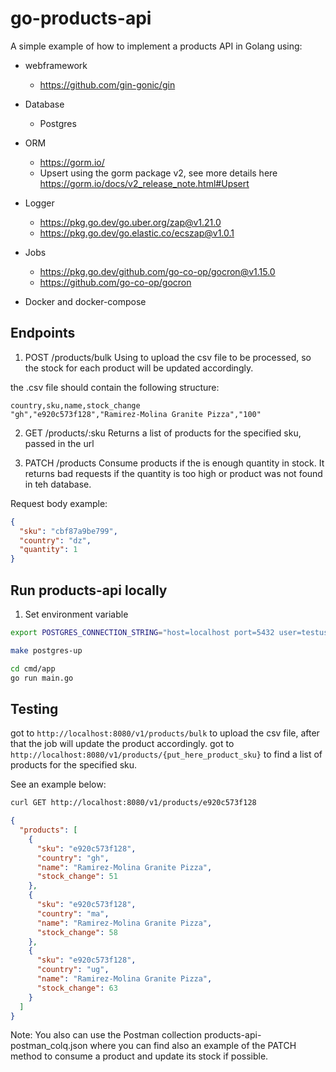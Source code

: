 # go-products-api

A simple example of how to implement a products API in Golang using:

- webframework
  - https://github.com/gin-gonic/gin
- Database
  - Postgres
- ORM
  - https://gorm.io/
  - Upsert using the gorm package v2, see more details here https://gorm.io/docs/v2_release_note.html#Upsert
- Logger

  - https://pkg.go.dev/go.uber.org/zap@v1.21.0
  - https://pkg.go.dev/go.elastic.co/ecszap@v1.0.1

- Jobs
  - https://pkg.go.dev/github.com/go-co-op/gocron@v1.15.0
  - https://github.com/go-co-op/gocron
- Docker and docker-compose

## Endpoints

1. POST /products/bulk
   Using to upload the csv file to be processed, so the stock for each product will be updated accordingly.

the .csv file should contain the following structure:

```csv
country,sku,name,stock_change
"gh","e920c573f128","Ramirez-Molina Granite Pizza","100"
```

2. GET /products/:sku
   Returns a list of products for the specified sku, passed in the url

3. PATCH /products
   Consume products if the is enough quantity in stock. It returns bad requests if the quantity is too high or product was not found in teh database.

Request body example:

```json
{
  "sku": "cbf87a9be799",
  "country": "dz",
  "quantity": 1
}
```

## Run products-api locally

1. Set environment variable

```bash
export POSTGRES_CONNECTION_STRING="host=localhost port=5432 user=testuser dbname=productsdb password=123456 sslmode=disable"
```

```bash
make postgres-up
```

```bash
cd cmd/app
go run main.go
```

## Testing

got to `http://localhost:8080/v1/products/bulk` to upload the csv file, after that the job will update the product accordingly.
got to `http://localhost:8080/v1/products/{put_here_product_sku}` to find a list of products for the specified sku.

See an example below:

```bash
curl GET http://localhost:8080/v1/products/e920c573f128
```

```json
{
  "products": [
    {
      "sku": "e920c573f128",
      "country": "gh",
      "name": "Ramirez-Molina Granite Pizza",
      "stock_change": 51
    },
    {
      "sku": "e920c573f128",
      "country": "ma",
      "name": "Ramirez-Molina Granite Pizza",
      "stock_change": 58
    },
    {
      "sku": "e920c573f128",
      "country": "ug",
      "name": "Ramirez-Molina Granite Pizza",
      "stock_change": 63
    }
  ]
}
```

Note: You also can use the Postman collection products-api-postman_colq.json where you can find also an example of the PATCH method to consume a product and update its stock if possible.
